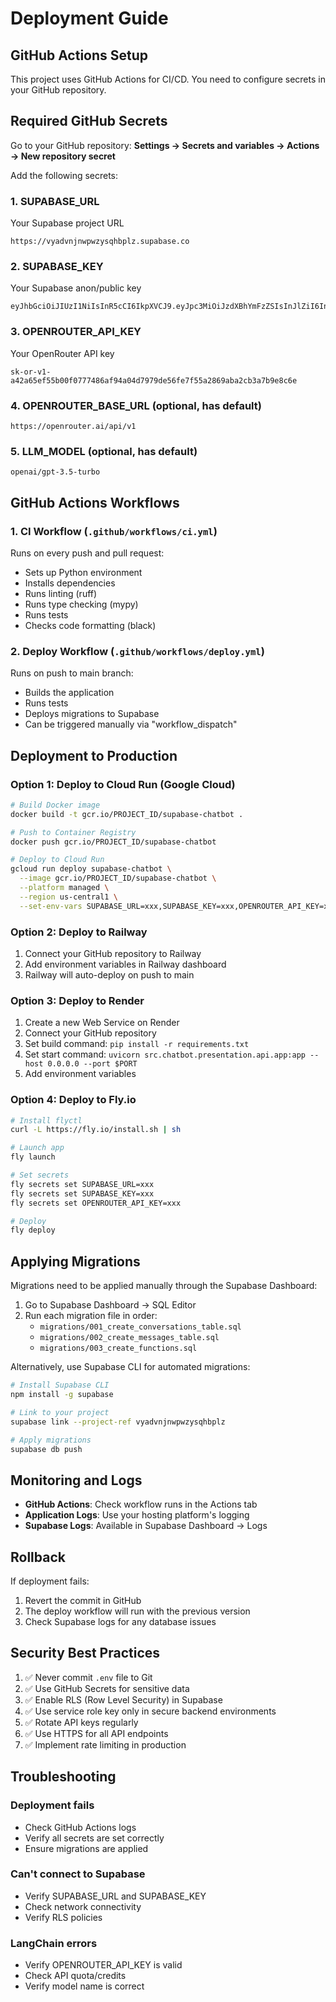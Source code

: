 # Deployment Guide

## GitHub Actions Setup

This project uses GitHub Actions for CI/CD. You need to configure secrets in your GitHub repository.

## Required GitHub Secrets

Go to your GitHub repository: **Settings → Secrets and variables → Actions → New repository secret**

Add the following secrets:

### 1. SUPABASE_URL
Your Supabase project URL
```
https://vyadvnjnwpwzysqhbplz.supabase.co
```

### 2. SUPABASE_KEY
Your Supabase anon/public key
```
eyJhbGciOiJIUzI1NiIsInR5cCI6IkpXVCJ9.eyJpc3MiOiJzdXBhYmFzZSIsInJlZiI6InZ5YWR2bmpud3B3enlzcWhicGx6Iiwicm9sZSI6ImFub24iLCJpYXQiOjE3NjA0NzYzNTEsImV4cCI6MjA3NjA1MjM1MX0.rN8MrMxpF_kPfki4citELFnXx_H1Um1D1ECRRSwBUQI
```

### 3. OPENROUTER_API_KEY
Your OpenRouter API key
```
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
```

### 4. OPENROUTER_BASE_URL (optional, has default)
```
https://openrouter.ai/api/v1
```

### 5. LLM_MODEL (optional, has default)
```
openai/gpt-3.5-turbo
```

## GitHub Actions Workflows

### 1. CI Workflow (`.github/workflows/ci.yml`)
Runs on every push and pull request:
- Sets up Python environment
- Installs dependencies
- Runs linting (ruff)
- Runs type checking (mypy)
- Runs tests
- Checks code formatting (black)

### 2. Deploy Workflow (`.github/workflows/deploy.yml`)
Runs on push to main branch:
- Builds the application
- Runs tests
- Deploys migrations to Supabase
- Can be triggered manually via "workflow_dispatch"

## Deployment to Production

### Option 1: Deploy to Cloud Run (Google Cloud)

```bash
# Build Docker image
docker build -t gcr.io/PROJECT_ID/supabase-chatbot .

# Push to Container Registry
docker push gcr.io/PROJECT_ID/supabase-chatbot

# Deploy to Cloud Run
gcloud run deploy supabase-chatbot \
  --image gcr.io/PROJECT_ID/supabase-chatbot \
  --platform managed \
  --region us-central1 \
  --set-env-vars SUPABASE_URL=xxx,SUPABASE_KEY=xxx,OPENROUTER_API_KEY=xxx
```

### Option 2: Deploy to Railway

1. Connect your GitHub repository to Railway
2. Add environment variables in Railway dashboard
3. Railway will auto-deploy on push to main

### Option 3: Deploy to Render

1. Create a new Web Service on Render
2. Connect your GitHub repository
3. Set build command: `pip install -r requirements.txt`
4. Set start command: `uvicorn src.chatbot.presentation.api.app:app --host 0.0.0.0 --port $PORT`
5. Add environment variables

### Option 4: Deploy to Fly.io

```bash
# Install flyctl
curl -L https://fly.io/install.sh | sh

# Launch app
fly launch

# Set secrets
fly secrets set SUPABASE_URL=xxx
fly secrets set SUPABASE_KEY=xxx
fly secrets set OPENROUTER_API_KEY=xxx

# Deploy
fly deploy
```

## Applying Migrations

Migrations need to be applied manually through the Supabase Dashboard:

1. Go to Supabase Dashboard → SQL Editor
2. Run each migration file in order:
   - `migrations/001_create_conversations_table.sql`
   - `migrations/002_create_messages_table.sql`
   - `migrations/003_create_functions.sql`

Alternatively, use Supabase CLI for automated migrations:

```bash
# Install Supabase CLI
npm install -g supabase

# Link to your project
supabase link --project-ref vyadvnjnwpwzysqhbplz

# Apply migrations
supabase db push
```

## Monitoring and Logs

- **GitHub Actions**: Check workflow runs in the Actions tab
- **Application Logs**: Use your hosting platform's logging
- **Supabase Logs**: Available in Supabase Dashboard → Logs

## Rollback

If deployment fails:
1. Revert the commit in GitHub
2. The deploy workflow will run with the previous version
3. Check Supabase logs for any database issues

## Security Best Practices

1. ✅ Never commit `.env` file to Git
2. ✅ Use GitHub Secrets for sensitive data
3. ✅ Enable RLS (Row Level Security) in Supabase
4. ✅ Use service role key only in secure backend environments
5. ✅ Rotate API keys regularly
6. ✅ Use HTTPS for all API endpoints
7. ✅ Implement rate limiting in production

## Troubleshooting

### Deployment fails
- Check GitHub Actions logs
- Verify all secrets are set correctly
- Ensure migrations are applied

### Can't connect to Supabase
- Verify SUPABASE_URL and SUPABASE_KEY
- Check network connectivity
- Verify RLS policies

### LangChain errors
- Verify OPENROUTER_API_KEY is valid
- Check API quota/credits
- Verify model name is correct
